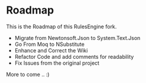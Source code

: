 # Roadmap

This is the Roadmap of this RulesEngine fork.

- Migrate from Newtonsoft.Json to System.Text.Json
- Go From Moq to NSubstitute 
- Enhance and Correct the Wiki
- Refactor Code and add comments for readability
- Fix Issues from the original project

More to come .. :)
